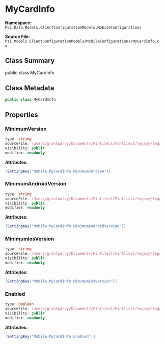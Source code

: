# MyCardInfo

**Namespace:** `Psi.Data.Models.ClientConfigurationModels.MobileConfigurations`

**Source File:** `Psi.Models.ClientConfigurationModels/MobileConfigurations/MyCardInfo.cs`

## Class Summary

public class MyCardInfo

## Class Metadata

```typescript
public class MyCardInfo
```

## Properties

### MinimumVersion

```typescript
type: string
sourceFile: /Users/grantparry/Documents/Fintilect/Fintilect/legacy/legacy-apis/Psi.Models.ClientConfigurationModels/MobileConfigurations/MyCardInfo.cs
visibility: public
modifier: readonly
```

**Attributes:**
```csharp
[SettingKey("Mobile.MyCardInfo.MinimumVersion")]
```

### MinimumAndroidVersion

```typescript
type: string
sourceFile: /Users/grantparry/Documents/Fintilect/Fintilect/legacy/legacy-apis/Psi.Models.ClientConfigurationModels/MobileConfigurations/MyCardInfo.cs
visibility: public
modifier: readonly
```

**Attributes:**
```csharp
[SettingKey("Mobile.MyCardInfo.MinimumAndroidVersion")]
```

### MinimumIosVersion

```typescript
type: string
sourceFile: /Users/grantparry/Documents/Fintilect/Fintilect/legacy/legacy-apis/Psi.Models.ClientConfigurationModels/MobileConfigurations/MyCardInfo.cs
visibility: public
modifier: readonly
```

**Attributes:**
```csharp
[SettingKey("Mobile.MyCardInfo.MinimumIosVersion")]
```

### Enabled

```typescript
type: boolean
sourceFile: /Users/grantparry/Documents/Fintilect/Fintilect/legacy/legacy-apis/Psi.Models.ClientConfigurationModels/MobileConfigurations/MyCardInfo.cs
visibility: public
modifier: readonly
```

**Attributes:**
```csharp
[SettingKey("Mobile.MyCardInfo.Enabled")]
```
